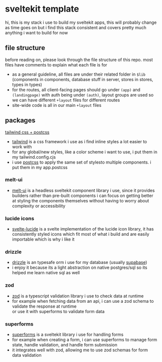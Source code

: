 # sveltekit template

hi, this is my stack i use to build my sveltekit apps, this will probably change as time goes on but i find this stack consistent and covers pretty much anything i want to build for now

## file structure

before reading on, please look through the file structure of this repo. most files have comments to explain what each file is for  
- as a general guideline, all files are under their related folder in `$lib` (components in components, database stuff in server, stores in stores, types in types)  
- for the routes, all client-facing pages should go under `(app)` and `(landingpage)` with auth being under `(auth)`, layout groups are used so we can have different `+layout` files for different routes  
- site-wide code is all in our main `+layout` files

## packages

[tailwind css + postcss](https://tailwindcss.com/)  
- [tailwind](https://tailwindcss.com/) is a css framework i use as i find
inline styles a lot easier to work with  
- for any global/new styles, like a color scheme i want to use, i put them in my tailwind.config.cjs  
- i use [postcss](https://postcss.org/) to apply the same set of stylesto multiple components. i put them in my app.postcss

### melt-ui

- [melt-ui](https://www.melt-ui.com/) is a headless sveltekit component
library i use, since it provides builders rather than pre-built components i can focus on getting
better at styling the components themselves without having to worry about complexity or
accessibility

### lucide icons

- [svelte-lucide](https://github.com/shinokada/svelte-lucide) is a svelte implementation
of the lucide icon library, it has consistently styled icons which fit most of what i build and are
easily importable which is why i like it

### drizzle

- [drizzle](https://orm.drizzle.team/) is an typesafe orm i use for my database (usually [supabase](https://supabase.com/))  
- i enjoy it because its a light abstraction on native postgres/sql so its helped me learn
native sql as well

### zod

- [zod](https://zod.dev/) is a typescript validation library i use to check data at runtime  
- for example when fetching data from an api, i can use a zod schema to validate the response at runtime  
or use it with superforms to validate form data 

### superforms

- [superforms](https://superforms.rocks/) is a sveltekit library i use for handling forms  
- for example when creating a form, i can use superforms to manage form state, handle validation, and handle form submission  
- it integrates well with zod, allowing me to use zod schemas for form data validation

